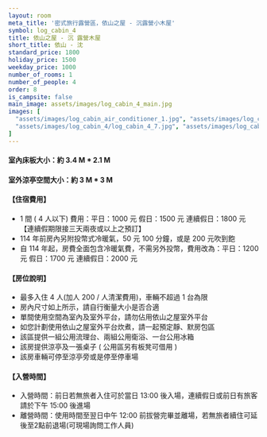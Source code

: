 ```yaml
---
layout: room
meta_title: '密式旅行露營區，依山之屋 - 沉露營小木屋'
symbol: log_cabin_4
title: 依山之屋 - 沉 露營木屋
short_title: 依山 - 沈
standard_price: 1800
holiday_price: 1500
weekday_price: 1000
number_of_rooms: 1
number_of_people: 4
order: 8
is_campsite: false
main_image: assets/images/log_cabin_4_main.jpg
images: [
  "assets/images/log_cabin_air_conditioner_1.jpg", "assets/images/log_cabin_4/log_cabin_4_1.jpg", "assets/images/log_cabin_4/log_cabin_4_2.jpg", "assets/images/log_cabin_4/log_cabin_4_3.jpg", "assets/images/log_cabin_4/log_cabin_4_4.jpg", "assets/images/log_cabin_4/log_cabin_4_5.jpg", "assets/images/log_cabin_4/log_cabin_4_6.jpg",
  "assets/images/log_cabin_4/log_cabin_4_7.jpg", "assets/images/log_cabin_4/log_cabin_4_8.jpg", "assets/images/log_cabin_4/log_cabin_4_9.jpg", "assets/images/log_cabin_4/log_cabin_4_10.jpg", "assets/images/map.jpg", "assets/images/booking_announcement.jpg"
]
---
```


#### 室內床板大小：約 3.4 M * 2.1 M
#### 室外涼亭空間大小：約 3 M * 3 M

<h4 class="yellow">【住宿費用】</h4>
<ul class="yellow">
  <li>1 間 ( 4 人以下) 費用：平日：1000 元  假日：1500 元  連續假日：1800 元【連續假期限接三天兩夜或以上之預訂】</li>
  <li>114 年前房內另附投幣式冷暖氣，50 元 100 分鐘，或是 200 元吹到飽</li>
  <li>自 114 年起，房費全面包含冷暖氣費，不需另外投幣，費用改為：平日：1200 元  假日：1700 元  連續假日：2000 元</li>
</ul>

#### 【房位說明】
- 最多入住 4 人(加人 200 / 人清潔費用)，車輛不超過 1 台為限
- 房內尺寸如上所示，請自行衡量大小是否合適
- 單間使用空間為室內及室外平台，請勿佔用依山之屋室外平台 
- 如您計劃使用依山之屋室外平台炊煮，請一起預定靜、默房包區
- 該區提供一組公用流理台、兩組公用衛浴、一台公用冰箱
- 該房提供涼亭及一張桌子 ( 公用區另有板凳可借用 )
- 該房車輛可停至涼亭旁或是停至停車場

<h4 class="yellow">【入營時間】</h4>
<ul class="yellow">
  <li>入營時間：前日若無旅者入住可於當日 13:00 後入場，連續假日或前日有旅客請於下午 15:00 後進場</li>
  <li>離營時間：使用時間至翌日中午 12:00 前拔營完畢並離場，若無旅者續住可延後至2點前退場(可現場詢問工作人員)</li>
</ul>
